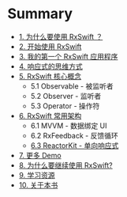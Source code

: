 # Summary

* [1. 为什么要使用 RxSwift ？](README.md)
* [2. 开始使用 RxSwift](content/1.md)
* [3. 我的第一个 RxSwift 应用程序](3.md)
* [4. 响应式的思维方式](6.md)
* [5. RxSwift 核心概念](5.md)
  * 5.1 Observable - 被监听者
  * 5.2 Observer - 监听者
  * 5.3 Operator - 操作符
* [6. RxSwift 常用架构](9.md)
  * 6.1 MVVM - 数据绑定 UI
  * 6.2 RxFeedback - 反馈循环
  * [6.3 ReactorKit - 单向响应式](9/63-reactorkit.md)
* [7. 更多 Demo](66.md)
* [8. 为什么要继续使用 RxSwift?](10.md)
* [9. 学习资源](11.md)
* [10. 关于本书](12.md)


